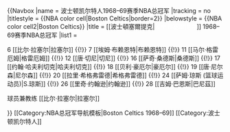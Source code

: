 {{Navbox
|name = 波士顿凯尔特人1968–69赛季NBA总冠军
|tracking = <includeonly>no</includeonly>
|titlestyle = {{NBA color cell|Boston Celtics|border=2}}
|belowstyle = {{NBA color cell2|Boston Celtics}}
|title = [[波士頓塞爾提克|<span style="color:White;">波士頓塞爾提克</span>]] 1968–69赛季NBA总冠军
|list1 = <div>
6 [[比尔·拉塞尔|拉塞尔]] {{!}}
7 [[埃姆·布赖恩特|布赖恩特]] {{!}}
11 [[马尔·格雷厄姆|格雷厄姆]] {{!}}
12 [[唐·切尼|切尼]] {{!}}
16 [[萨奇·桑德斯|桑德斯]] {{!}}
17 [[约翰·哈夫利切克|哈夫利切克]] {{!}}
18 [[贝利·豪厄尔|豪厄尔]] {{!}}
19 [[唐·尼尔森|尼尔森]] {{!}}
20 [[拉里·希格弗雷德|希格弗雷德]] {{!}}
24 [[萨姆·琼斯 (篮球运动员)|S.琼斯]] {{!}}
26 [[里奇·约翰逊|约翰逊]] {{!}}
28 [[吉姆·巴恩斯|巴尼茲]]

球员兼教练 [[比尔·拉塞尔|拉塞尔]]
</div>
}}<noinclude>
[[Category:NBA总冠军导航模板|Boston Celtics 1968–69]]
[[Category:波士顿凯尔特人]]
</noinclude>